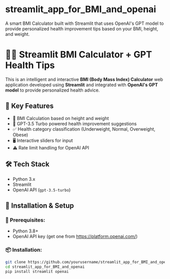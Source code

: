 # streamlit_app_for_BMI_and_openai
A smart BMI Calculator built with Streamlit that uses OpenAI's GPT model to provide personalized health improvement tips based on your BMI, height, and weight.
# 🤖💪 Streamlit BMI Calculator + GPT Health Tips

This is an intelligent and interactive **BMI (Body Mass Index) Calculator** web application developed using **Streamlit** and integrated with **OpenAI's GPT model** to provide personalized health advice.

## 🎯 Key Features

- 📏 BMI Calculation based on height and weight
- 🧠 GPT-3.5 Turbo powered health improvement suggestions
- ✅ Health category classification (Underweight, Normal, Overweight, Obese)
- 🖥️ Interactive sliders for input
- ⚠️ Rate limit handling for OpenAI API

## 🛠️ Tech Stack

- Python 3.x
- Streamlit
- OpenAI API (`gpt-3.5-turbo`)

## 🚀 Installation & Setup

### 🔧 Prerequisites:
- Python 3.8+
- OpenAI API key (get one from https://platform.openai.com/)

### 📦 Installation:

```bash
git clone https://github.com/yourusername/streamlit_app_for_BMI_and_openai.git
cd streamlit_app_for_BMI_and_openai
pip install streamlit openai

